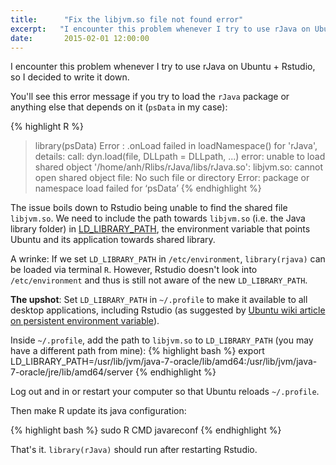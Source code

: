 ```yaml
---
title:      "Fix the libjvm.so file not found error"
excerpt:   "I encounter this problem whenever I try to use rJava on Ubuntu + Rstudio, and here is the solution."
date:       2015-02-01 12:00:00
---
```


I encounter this problem whenever I try to use rJava on Ubuntu + Rstudio, so I decided to write it down.

You'll see this error message if you try to load the `rJava` package or anything else that depends on it (`psData` in my case):

{% highlight R %}
> library(psData)
Error : .onLoad failed in loadNamespace() for 'rJava', details:
  call: dyn.load(file, DLLpath = DLLpath, ...)
  error: unable to load shared object '/home/anh/Rlibs/rJava/libs/rJava.so':
  libjvm.so: cannot open shared object file: No such file or directory
Error: package or namespace load failed for ‘psData’
{% endhighlight %}

The issue boils down to Rstudio being unable to find the shared file `libjvm.so`. We need to include the path towards `libjvm.so` (i.e. the Java library folder) in [LD_LIBRARY_PATH](https://www.google.com/search?client=ubuntu&channel=fs&q=what+is+ld_library_path+linux&ie=utf-8&oe=utf-8), the environment variable that points Ubuntu and its application towards shared library.

A wrinke: If we set `LD_LIBRARY_PATH` in `/etc/environment`, `library(rjava)` can be loaded via terminal `R`. However, Rstudio doesn't look into `/etc/environment` and thus is still not aware of the new `LD_LIBRARY_PATH`.

**The upshot**: Set `LD_LIBRARY_PATH` in `~/.profile` to make it available to all desktop applications, including Rstudio (as suggested by [Ubuntu wiki article on persistent environment variable](https://help.ubuntu.com/community/EnvironmentVariables#Persistent_environment_variables)).

Inside `~/.profile`, add the path to `libjvm.so` to `LD_LIBRARY_PATH` (you may have a different path from mine):
{% highlight bash %}
export LD_LIBRARY_PATH=/usr/lib/jvm/java-7-oracle/lib/amd64:/usr/lib/jvm/java-7-oracle/jre/lib/amd64/server
{% endhighlight %}

Log out and in or restart your computer so that Ubuntu reloads `~/.profile`. 

Then make R update its java configuration:

{% highlight bash %}
sudo R CMD javareconf
{% endhighlight %}

That's it. `library(rJava)` should run after restarting Rstudio.